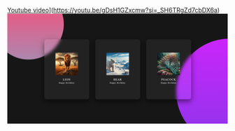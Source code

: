 [Youtube video](https://img.youtube.com/vi/YOUTUBE_VIDEO_ID_HERE/0.jpg)](https://youtu.be/gDsH1GZxcmw?si=_SH6TRgZd7cbDX6a)
<img src="/Image/card hover.png">
